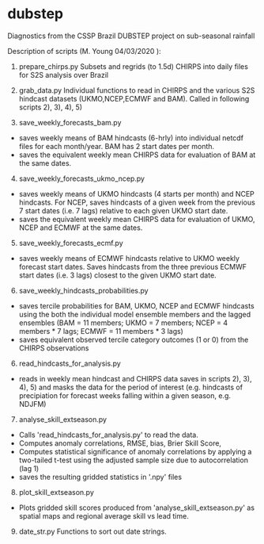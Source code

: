 # dubstep
Diagnostics from the CSSP Brazil DUBSTEP project on sub-seasonal rainfall

Description of scripts (M. Young 04/03/2020
):

1) prepare_chirps.py
Subsets and regrids (to 1.5d) CHIRPS into daily files for S2S analysis over Brazil

2) grab_data.py
Individual functions to read in CHIRPS and the various S2S hindcast datasets (UKMO,NCEP,ECMWF and BAM). Called in following scripts 2), 3), 4), 5)

3) save_weekly_forecasts_bam.py
- saves weekly means of BAM hindcasts (6-hrly) into individual netcdf files for each month/year. BAM has 2 start dates per month.
- saves the equivalent weekly mean CHIRPS data for evaluation of BAM at the same dates.

4) save_weekly_forecasts_ukmo_ncep.py
- saves weekly means of UKMO hindcasts (4 starts per month) and NCEP hindcasts. For NCEP, saves hindcasts of a given week from the previous 7 start dates (i.e. 7 lags) relative to each given UKMO start date.
- saves the equivalent weekly mean CHIRPS data for evaluation of UKMO, NCEP and ECMWF at the same dates.

5) save_weekly_forecasts_ecmf.py
- saves weekly means of ECMWF hindcasts relative to UKMO weekly forecast start dates. Saves hindcasts from the three previous ECMWF start dates (i.e. 3 lags) closest to the given UKMO start date.

6) save_weekly_hindcasts_probabilities.py
- saves tercile probabilities for BAM, UKMO, NCEP and ECMWF hindcasts using the both the individual model ensemble members and the lagged ensembles (BAM = 11 members; UKMO = 7 members; NCEP = 4 members * 7 lags; ECMWF = 11 members * 3 lags)
- saves equivalent observed tercile category outcomes (1 or 0) from the CHIRPS observations

6) read_hindcasts_for_analysis.py
- reads in weekly mean hindcast and CHIRPS data saves in scripts 2), 3), 4), 5) and masks the data for the period of interest (e.g. hindcasts of precipiation for forecast weeks falling within a given season, e.g. NDJFM)


7) analyse_skill_extseason.py
- Calls 'read_hindcasts_for_analysis.py' to read the data.
- Computes anomaly correlations, RMSE, bias, Brier Skill Score,
- Computes statistical significance of anomaly correlations by applying a two-tailed t-test using the adjusted sample size due to autocorrelation (lag 1)
- saves the resulting gridded statistics in '.npy' files

8) plot_skill_extseason.py
- Plots gridded skill scores produced from 'analyse_skill_extseason.py' as spatial maps and regional average skill vs lead time.

9) date_str.py
Functions to sort out date strings.
